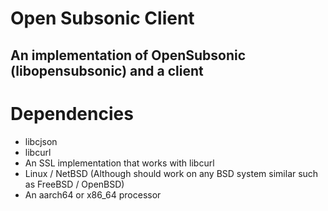 # Open Subsonic Client
## An implementation of OpenSubsonic (libopensubsonic) and a client

# Dependencies
- libcjson <br>
- libcurl <br>
- An SSL implementation that works with libcurl <br>
- Linux / NetBSD (Although should work on any BSD system similar such as FreeBSD / OpenBSD)
- An aarch64 or x86_64 processor
